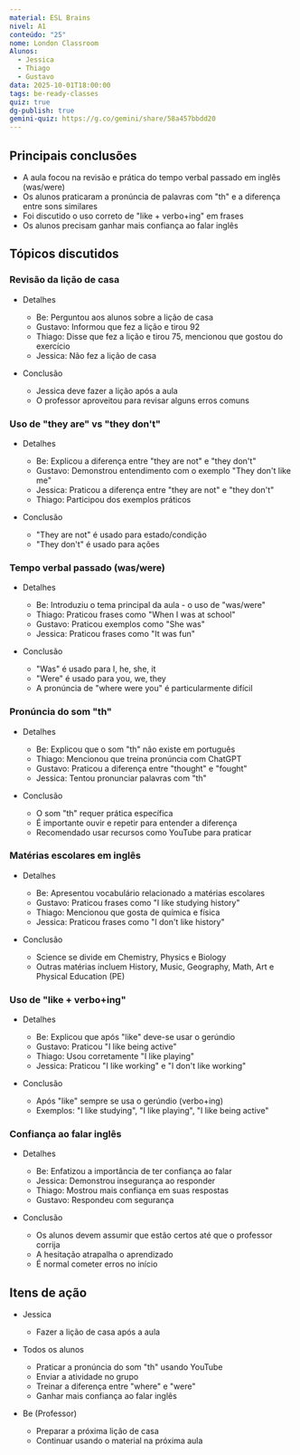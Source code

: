 ```yaml
---
material: ESL Brains
nivel: A1
conteúdo: "25"
nome: London Classroom
Alunos:
  - Jessica
  - Thiago
  - Gustavo
data: 2025-10-01T18:00:00
tags: be-ready-classes
quiz: true
dg-publish: true
gemini-quiz: https://g.co/gemini/share/58a457bbdd20
---
```

## Principais conclusões

- A aula focou na revisão e prática do tempo verbal passado em inglês (was/were)
- Os alunos praticaram a pronúncia de palavras com "th" e a diferença entre sons similares
- Foi discutido o uso correto de "like + verbo+ing" em frases
- Os alunos precisam ganhar mais confiança ao falar inglês

## Tópicos discutidos

### Revisão da lição de casa

- Detalhes
    
    - Be: Perguntou aos alunos sobre a lição de casa
    - Gustavo: Informou que fez a lição e tirou 92
    - Thiago: Disse que fez a lição e tirou 75, mencionou que gostou do exercício
    - Jessica: Não fez a lição de casa
- Conclusão
    
    - Jessica deve fazer a lição após a aula
    - O professor aproveitou para revisar alguns erros comuns

### Uso de "they are" vs "they don't"

- Detalhes
    
    - Be: Explicou a diferença entre "they are not" e "they don't"
    - Gustavo: Demonstrou entendimento com o exemplo "They don't like me"
    - Jessica: Praticou a diferença entre "they are not" e "they don't"
    - Thiago: Participou dos exemplos práticos
- Conclusão
    
    - "They are not" é usado para estado/condição
    - "They don't" é usado para ações

### Tempo verbal passado (was/were)

- Detalhes
    
    - Be: Introduziu o tema principal da aula - o uso de "was/were"
    - Thiago: Praticou frases como "When I was at school"
    - Gustavo: Praticou exemplos como "She was"
    - Jessica: Praticou frases como "It was fun"
- Conclusão
    
    - "Was" é usado para I, he, she, it
    - "Were" é usado para you, we, they
    - A pronúncia de "where were you" é particularmente difícil

### Pronúncia do som "th"

- Detalhes
    
    - Be: Explicou que o som "th" não existe em português
    - Thiago: Mencionou que treina pronúncia com ChatGPT
    - Gustavo: Praticou a diferença entre "thought" e "fought"
    - Jessica: Tentou pronunciar palavras com "th"
- Conclusão
    
    - O som "th" requer prática específica
    - É importante ouvir e repetir para entender a diferença
    - Recomendado usar recursos como YouTube para praticar

### Matérias escolares em inglês

- Detalhes
    
    - Be: Apresentou vocabulário relacionado a matérias escolares
    - Gustavo: Praticou frases como "I like studying history"
    - Thiago: Mencionou que gosta de química e física
    - Jessica: Praticou frases como "I don't like history"
- Conclusão
    
    - Science se divide em Chemistry, Physics e Biology
    - Outras matérias incluem History, Music, Geography, Math, Art e Physical Education (PE)

### Uso de "like + verbo+ing"

- Detalhes
    
    - Be: Explicou que após "like" deve-se usar o gerúndio
    - Gustavo: Praticou "I like being active"
    - Thiago: Usou corretamente "I like playing"
    - Jessica: Praticou "I like working" e "I don't like working"
- Conclusão
    
    - Após "like" sempre se usa o gerúndio (verbo+ing)
    - Exemplos: "I like studying", "I like playing", "I like being active"

### Confiança ao falar inglês

- Detalhes
    
    - Be: Enfatizou a importância de ter confiança ao falar
    - Jessica: Demonstrou insegurança ao responder
    - Thiago: Mostrou mais confiança em suas respostas
    - Gustavo: Respondeu com segurança
- Conclusão
    
    - Os alunos devem assumir que estão certos até que o professor corrija
    - A hesitação atrapalha o aprendizado
    - É normal cometer erros no início

## Itens de ação

- Jessica
    
    - Fazer a lição de casa após a aula
- Todos os alunos
    
    - Praticar a pronúncia do som "th" usando YouTube
    - Enviar a atividade no grupo
    - Treinar a diferença entre "where" e "were"
    - Ganhar mais confiança ao falar inglês
- Be (Professor)
    
    - Preparar a próxima lição de casa
    - Continuar usando o material na próxima aula